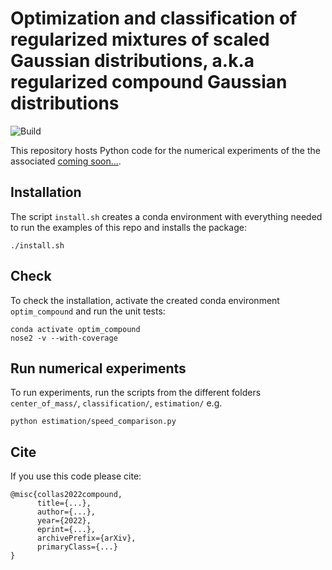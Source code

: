 # Optimization and classification of regularized mixtures of scaled Gaussian distributions, a.k.a regularized compound Gaussian distributions

![Build](https://github.com/antoinecollas/optim_compound/workflows/tests/badge.svg)

This repository hosts Python code for the numerical experiments of the the associated [coming soon...](https://arxiv.org/).


## Installation

The script `install.sh` creates a conda environment with everything needed to run the examples of this repo and installs the package:

```
./install.sh
```

## Check

To check the installation, activate the created conda environment `optim_compound` and run the unit tests:

```
conda activate optim_compound
nose2 -v --with-coverage
```


## Run numerical experiments

To run experiments, run the scripts from the different folders `center_of_mass/`, `classification/`, `estimation/` e.g.

```
python estimation/speed_comparison.py
```


## Cite

If you use this code please cite:

```
@misc{collas2022compound,
      title={...}, 
      author={...},
      year={2022},
      eprint={...},
      archivePrefix={arXiv},
      primaryClass={...}
}
```
